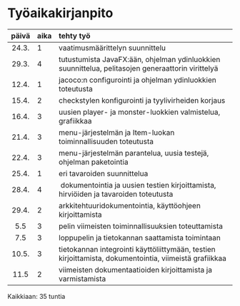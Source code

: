 # Työaikakirjanpito

| päivä | aika | tehty työ |
| :---: | :----|:----------|
| 24.3. | 1    | vaatimusmäärittelyn suunnittelu |
| 29.3. | 4    | tutustumista JavaFX:ään, ohjelman ydinluokkien suunnittelua, pelitasojen generaattorin virittelyä |
| 12.4. | 1    | jacoco:n configurointi ja ohjelman ydinluokkien toteutusta |
| 15.4. | 2    | checkstylen konfigurointi ja tyylivirheiden korjaus |
| 16.4. | 3    | uusien player- ja monster-luokkien valmistelua, grafiikkaa |
| 21.4. | 3    | menu-järjestelmän ja Item-luokan toiminnallisuuden toteutusta |
| 22.4. | 3    | menu-järjestelmän parantelua, uusia testejä, ohjelman paketointia |
| 25.4. | 1    | eri tavaroiden suunnittelua |
| 28.4. | 4    | dokumentointia ja uusien testien kirjoittamista, hirviöiden ja tavaroiden toteutusta |
| 29.4. | 2    | arkkitehtuuridokumentointia, käyttöohjeen kirjoittamista |
| 5.5   | 3    | pelin viimeisten toiminnallisuuksien toteuttamista |
| 7.5   | 3    | loppupelin ja tietokannan saattamista toimintaan |
| 10.5. | 3    | tietokannan integrointi käyttöliittymään, testien kirjoittamista, dokumentointia, viimeistä grafiikkaa |
| 11.5  | 2    | viimeisten dokumentaatioiden kirjoittamista ja varmistamista |
Kaikkiaan: 35 tuntia

